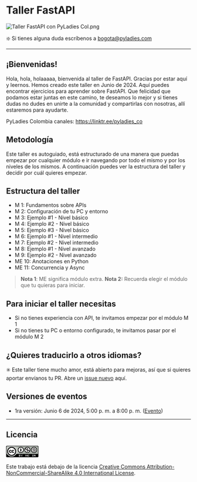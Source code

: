 # **Taller FastAPI**

![Taller FastAPI con PyLadies Col.png](./media/Taller_FastAPI_con_PyLadies_Col.png)

❇️ Si tienes alguna duda escríbenos a [bogota@pyladies.com](mailto:bogota@pyladies.com) 

---

## ¡Bienvenidas!

Hola, hola, holaaaaa, bienvenida al taller de FastAPI. Gracias por estar aquí y leernos. Hemos creado este taller en Junio de 2024. Aquí puedes encontrar ejercicios para aprender sobre FastAPI. Que felicidad que podamos estar juntas en este camino, te deseamos lo mejor y si tienes dudas no dudes en unirte a la comunidad y compartirlas con nosotras, allí estaremos para ayudarte. 

PyLadies Colombia canales: https://linktr.ee/pyladies_co

## Metodología

Este taller es autoguiado, está estructurado de una manera que puedas empezar por cualquier módulo e ir navegando por todo el mismo y por los niveles de los mismos. A continuación puedes ver la estructura del taller y decidir por cuál quieres empezar. 

## Estructura del taller

- M 1: Fundamentos sobre APIs
- M 2: Configuración de tu PC y entorno
- M 3: Ejemplo #1 - Nivel básico
- M 4: Ejemplo #2 - Nivel básico
- M 5: Ejemplo #3 - Nivel básico
- M 6: Ejemplo #1 - Nivel intermedio
- M 7: Ejemplo #2 - Nivel intermedio
- M 8: Ejemplo #1 - Nivel avanzado
- M 9: Ejemplo #2 - Nivel avanzado
- ME 10: Anotaciones en Python
- ME 11: Concurrencia y Async

> **Nota 1**: ME significa módulo extra.
**Nota 2:** Recuerda elegir el módulo que tu quieras para iniciar.
> 

## **Para iniciar el taller necesitas**

- Si no tienes experiencia con API, te invitamos empezar por el módulo M 1
- Si no tienes tu PC o entorno configurado, te invitamos pasar por el módulo M 2

## ¿Quieres traducirlo a otros idiomas?

✳️ Este taller tiene mucho amor, está abierto para mejoras, así que si quieres aportar envíanos tu PR.  Abre un [issue nuevo](https://github.com/pyladies-colombia/fastapi/issues/new) aquí. 

## Versiones de eventos

- 1ra versión: Junio 6 de 2024, 5:00 p. m. a 8:00 p. m. ([Evento](https://www.instagram.com/p/C7mMc58A_zc/))

---

## **Licencia**

![License.png](./media/License.png)

Este trabajo está debajo de la licencia [Creative Commons Attribution-NonCommercial-ShareAlike 4.0 International License](http://creativecommons.org/licenses/by-nc-sa/4.0/).